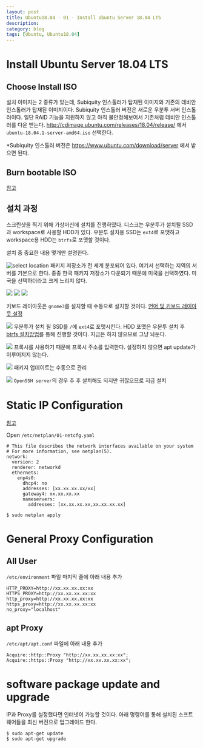 ```yaml
---
layout: post
title: Ubuntu18.04 - 01 - Install Ubuntu Server 18.04 LTS
description:
category: blog
tags: [Ubuntu, Ubuntu18.04]
---
```


# Install Ubuntu Server 18.04 LTS

## Choose Install ISO
설치 이미지는 2 종류가 있는데, Subiquity 인스톨러가 탑재된 이미지와 기존의 데비안 인스톨러가 탑재된 이미지이다.
Subiquity 인스톨러 버전은 새로운 우분투 서버 인스톨러이다.
일단 RAID 기능을 지원하지 않고 아직 불안정해보여서 기존처럼 데비안 인스톨러를 다운 받는다.
http://cdimage.ubuntu.com/releases/18.04/release/ 에서 `ubuntu-18.04.1-server-amd64.iso` 선택한다.

*Subiquity 인스톨러 버전은 https://www.ubuntu.com/download/server 에서 받으면 된다.

## Burn bootable ISO

[참고](https://tutorials.ubuntu.com/tutorial/tutorial-create-a-usb-stick-on-ubuntu#0)


## 설치 과정

스크린샷을 찍기 위해 가상머신에 설치를 진행하였다.
디스크는 우분투가 설치될 SSD과 workspace로 사용할 HDD가 있다. 우분투 설치용 SSD는 `ext4`로 포맷하고 workspace용 HDD는 `btrfs`로 포맷할 것이다.

설치 중 중요한 내용 몇개만 설명한다. 

![select location](/images/posts/install-ubuntu1804/04.png)
패키지 저장소가 전 세계 분포되어 있다. 여기서 선택하는 지역의 서버를 기본으로 한다. 종종 한국 패키지 저장소가 다운되기 때문에 미국을 선택하였다. 미국을 선택하더라고 크게 느리지 않다.


![](/images/posts/install-ubuntu1804/05.png)
![](/images/posts/install-ubuntu1804/06.png)
![](/images/posts/install-ubuntu1804/07.png)

키보드 레이아웃은 `gnome3`를 설치할 때 수동으로 설치할 것이다.
[언어 및 키보드 레이아웃 설정](install_ubuntu1804-04-gnome3#language-and-keyboard-layout)

![](/images/posts/install-ubuntu1804/18.png)
우분투가 설치 될 SSD를 `/`에 `ext4`로 포맷시킨다.
HDD 포맷은 우분투 설치 후 [btrfs 설치방법](install_ubuntu1804-02-btrfs)를 통해 진행할 것이다.
지금은 하지 않으므로 그냥 놔둔다.

![](/images/posts/install-ubuntu1804/27.png)
프록시를 사용하기 때문에 프록시 주소를 입력한다. 설정하지 않으면 apt update가 이루어지지 않는다.

![](/images/posts/install-ubuntu1804/28.png)
패키지 업데이트는 수동으로 관리

![](/images/posts/install-ubuntu1804/29.png)
`OpenSSH server`의 경우 추 후 설치해도 되지만 귀찮으므로 지금 설치

# Static IP Configuration

[참고](https://linuxconfig.org/how-to-configure-static-ip-address-on-ubuntu-18-04-bionic-beaver-linux)

Open `/etc/netplan/01-netcfg.yaml`

```
# This file describes the network interfaces available on your system
# For more information, see netplan(5).
network:
  version: 2
  renderer: networkd
  ethernets:
    enp4s0:
      dhcp4: no
      addresses: [xx.xx.xx.xx/xx]
      gateway4: xx.xx.xx.xx
      nameservers:
        addresses: [xx.xx.xx.xx,xx.xx.xx.xx]
```

```
$ sudo netplan apply
```


# General Proxy Configuration

## All User

`/etc/environment` 파일 마지막 줄에 아래 내용 추가

```
HTTP_PROXY=http://xx.xx.xx.xx:xx
HTTPS_PROXY=http://xx.xx.xx.xx:xx
http_proxy=http://xx.xx.xx.xx:xx
https_proxy=http://xx.xx.xx.xx:xx
no_proxy="localhost"
```

## apt Proxy

`/etc/apt/apt.conf` 파일에 아래 내용 추가

```
Acquire::http::Proxy "http://xx.xx.xx.xx:xx";
Acquire::https::Proxy "http://xx.xx.xx.xx:xx";
```

# software package update and upgrade

IP과 Proxy를 설정했다면 인터넷이 가능할 것이다.
아래 명령어를 통해 설치된 소프트웨어들을 최신 버전으로 업그레이드 한다.

```
$ sudo apt-get update
$ sudo apt-get upgrade
```
